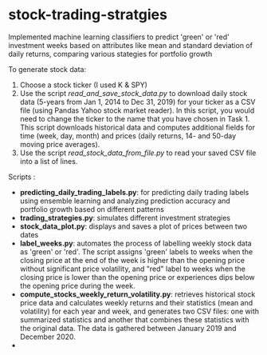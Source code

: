 # stock-trading-stratgies
Implemented machine learning classifiers to predict 'green' or 'red' investment weeks based on attributes like mean and standard deviation of daily returns, comparing various stategies for portfolio growth

To generate stock data:

  1. Choose a stock ticker (I used K & SPY)
  2. Use the script _read_and_save_stock_data.py_ to download daily stock data (5-years from Jan 1, 2014 to Dec 31, 2019) for your ticker as a CSV file (using Pandas Yahoo stock market reader). In this script, you would need to change the ticker to the name that you have chosen in Task 1. This script downloads historical data and computes additional fields for time (week, day, month) and prices (daily returns, 14- and 50-day moving price averages).
  3. Use the script _read_stock_data_from_file.py_ to read your saved CSV file into a list of lines.

Scripts : 
  * **predicting_daily_trading_labels.py**: for predicting daily trading labels using ensemble learning and analyzing prediction accuracy and portfolio growth based on different patterns
  * **trading_strategies.py**: simulates different investment strategies
  * **stock_data_plot.py**: displays and saves a plot of prices between two dates
  * **label_weeks.py**: automates the process of labelling weekly stock data as 'green' or 'red'. The script assigns 'green' labels to weeks when the closing price at the end of the week is higher than the opening price without significant price volatility, and "red" label to weeks when the closing price is lower than the opening price or experiences dips below the opening price during the week.
  * **compute_stocks_weekly_return_volatility.py**: retrieves historical stock price data and calculates weekly returns and their statistics (mean and volatility) for each year and week, and generates two CSV files: one with summarized statistics and another that combines these statistics with the original data. The data is gathered between January 2019 and December 2020.
  * 
